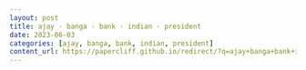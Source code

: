 ```yaml
---
layout: post
title: ajay · banga · bank · indian · president
date: 2023-06-03
categories: [ajay, banga, bank, indian, president]
content_url: https://papercliff.github.io/redirect/?q=ajay+banga+bank+indian+president&tbs=cdr:1,cd_min:6/2/2023,cd_max:6/4/2023
---
```

